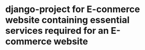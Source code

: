 # django-project for E-conmerce website containing essential services required for an E-commerce website
